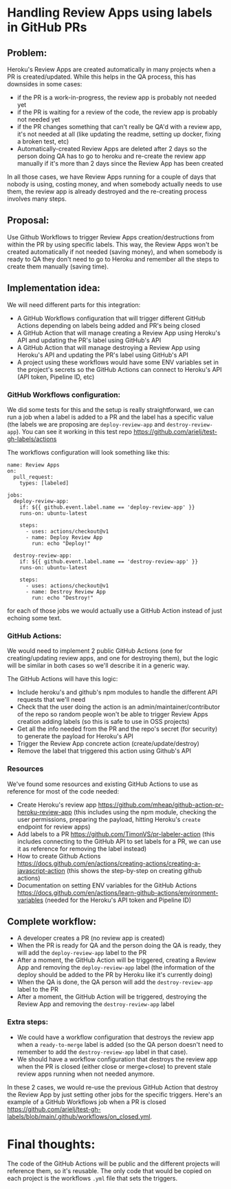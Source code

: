 # Handling Review Apps using labels in GitHub PRs

## Problem:

Heroku's Review Apps are created automatically in many projects when a PR is created/updated. While this helps in the QA process, this has downsides in some cases:

- if the PR is a work-in-progress, the review app is probably not needed yet
- if the PR is waiting for a review of the code, the review app is probably not needed yet
- if the PR changes something that can't really be QA'd with a review app, it's not needed at all (like updating the readme, setting up docker, fixing a broken test, etc)
- Automatically-created Review Apps are deleted after 2 days so the person doing QA has to go to heroku and re-create the review app manually if it's more than 2 days since the Review App has been created

In all those cases, we have Review Apps running for a couple of days that nobody is using, costing money, and when somebody actually needs to use them, the review app is already destroyed and the re-creating process involves many steps.

## Proposal:

Use Github Workflows to trigger Review Apps creation/destructions from within the PR by using specific labels. This way, the Review Apps won't be created automatically if not needed (saving money), and when somebody is ready to QA they don't need to go to Heroku and remember all the steps to create them manually (saving time).

## Implementation idea:

We will need different parts for this integration:

- A GitHub Workflows configuration that will trigger different GitHub Actions depending on labels being added and PR's being closed
- A GitHub Action that will manage creating a Review App using Heroku's API and updating the PR's label using GitHub's API
- A GitHub Action that will manage destroying a Review App using Heroku's API and updating the PR's label using GitHub's API
- A project using these workflows would have some ENV variables set in the project's secrets so the GitHub Actions can connect to Heroku's API (API token, Pipeline ID, etc)

### GitHub Workflows configuration:

We did some tests for this and the setup is really straightforward, we can run a job when a label is added to a PR and the label has a specific value (the labels we are proposing are `deploy-review-app` and `destroy-review-app`). You can see it working in this test repo https://github.com/arielj/test-gh-labels/actions

The workflows configuration will look something like this:

```
name: Review Apps
on:
  pull_request:
    types: [labeled]

jobs:
  deploy-review-app:
    if: ${{ github.event.label.name == 'deploy-review-app' }}
    runs-on: ubuntu-latest

    steps:
      - uses: actions/checkout@v1
      - name: Deploy Review App
        run: echo "Deploy!"

  destroy-review-app:
    if: ${{ github.event.label.name == 'destroy-review-app' }}
    runs-on: ubuntu-latest

    steps:
      - uses: actions/checkout@v1
      - name: Destroy Review App
        run: echo "Destroy!"
```

for each of those jobs we would actually use a GitHub Action instead of just echoing some text.

### GitHub Actions:

We would need to implement 2 public GitHub Actions (one for creating/updating review apps, and one for destroying them), but the logic will be similar in both cases so we'll describe it in a generic way.

The GitHub Actions will have this logic:

- Include heroku's and github's npm modules to handle the different API requests that we'll need
- Check that the user doing the action is an admin/maintainer/contributor of the repo so random people won't be able to trigger Review Apps creation adding labels (so this is safe to use in OSS projects)
- Get all the info needed from the PR and the repo's secret (for security) to generate the payload for Heroku's API
- Trigger the Review App concrete action (create/update/destroy)
- Remove the label that triggered this action using Github's API

### Resources

We've found some resources and existing GitHub Actions to use as reference for most of the code needed:

- Create Heroku's review app https://github.com/mheap/github-action-pr-heroku-review-app (this includes using the npm module, checking the user permissions, preparing the payload, hitting Heroku's `create` endpoint for review apps)
- Add labels to a PR https://github.com/TimonVS/pr-labeler-action (this includes connecting to the GitHub API to set labels for a PR, we can use it as reference for removing the label instead)
- How to create Github Actions https://docs.github.com/en/actions/creating-actions/creating-a-javascript-action (this shows the step-by-step on creating github actions)
- Documentation on setting ENV variables for the GitHub Actions https://docs.github.com/en/actions/learn-github-actions/environment-variables (needed for the Heroku's API token and Pipeline ID)

## Complete workflow:

- A developer creates a PR (no review app is created)
- When the PR is ready for QA and the person doing the QA is ready, they will add the `deploy-review-app` label to the PR
- After a moment, the GitHub Action will be triggered, creating a Review App and removing the `deploy-review-app` label (the information of the deploy should be added to the PR by Heroku like it's currently doing)
- When the QA is done, the QA person will add the `destroy-review-app` label to the PR
- After a moment, the GitHub Action will be triggered, destroying the Review App and removing the `destroy-review-app` label

### Extra steps:

- We could have a workflow configuration that destroys the review app when a `ready-to-merge` label is added (so the QA person doesn't need to remember to add the `destroy-review-app` label in that case).
- We should have a workflow configuration that destroys the review app when the PR is closed (either close or merge+close) to prevent stale review apps running when not needed anymore.

In these 2 cases, we would re-use the previous GitHub Action that destroy the Review App by just setting other jobs for the specific triggers. Here's an example of a GitHub Workflows job when a PR is closed https://github.com/arielj/test-gh-labels/blob/main/.github/workflows/on_closed.yml.

# Final thoughts:

The code of the GitHub Actions will be public and the different projects will reference them, so it's reusable. The only code that would be copied on each project is the workflows `.yml` file that sets the triggers.
